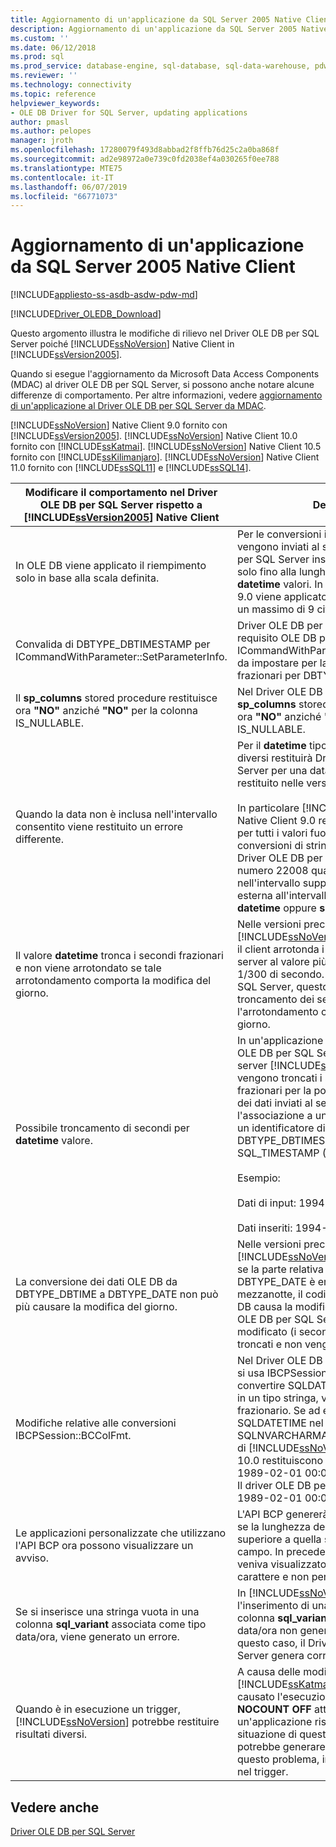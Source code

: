 ```yaml
---
title: Aggiornamento di un'applicazione da SQL Server 2005 Native Client | Microsoft Docs
description: Aggiornamento di un'applicazione da SQL Server 2005 Native Client
ms.custom: ''
ms.date: 06/12/2018
ms.prod: sql
ms.prod_service: database-engine, sql-database, sql-data-warehouse, pdw
ms.reviewer: ''
ms.technology: connectivity
ms.topic: reference
helpviewer_keywords:
- OLE DB Driver for SQL Server, updating applications
author: pmasl
ms.author: pelopes
manager: jroth
ms.openlocfilehash: 17280079f493d8abbad2f8ffb76d25c2a0ba868f
ms.sourcegitcommit: ad2e98972a0e739c0fd2038ef4a030265f0ee788
ms.translationtype: MTE75
ms.contentlocale: it-IT
ms.lasthandoff: 06/07/2019
ms.locfileid: "66771073"
---
```

# <a name="updating-an-application-from-sql-server-2005-native-client"></a>Aggiornamento di un'applicazione da SQL Server 2005 Native Client
[!INCLUDE[appliesto-ss-asdb-asdw-pdw-md](../../../includes/appliesto-ss-asdb-asdw-pdw-md.md)]

[!INCLUDE[Driver_OLEDB_Download](../../../includes/driver_oledb_download.md)]

  Questo argomento illustra le modifiche di rilievo nel Driver OLE DB per SQL Server poiché [!INCLUDE[ssNoVersion](../../../includes/ssnoversion-md.md)] Native Client in [!INCLUDE[ssVersion2005](../../../includes/ssversion2005-md.md)].  

 Quando si esegue l'aggiornamento da Microsoft Data Access Components (MDAC) al driver OLE DB per SQL Server, si possono anche notare alcune differenze di comportamento. Per altre informazioni, vedere [aggiornamento di un'applicazione al Driver OLE DB per SQL Server da MDAC](../../oledb/applications/updating-an-application-to-oledb-driver-for-sql-server-from-mdac.md).  

 [!INCLUDE[ssNoVersion](../../../includes/ssnoversion-md.md)] Native Client 9.0 fornito con [!INCLUDE[ssVersion2005](../../../includes/ssversion2005-md.md)]. [!INCLUDE[ssNoVersion](../../../includes/ssnoversion-md.md)] Native Client 10.0 fornito con [!INCLUDE[ssKatmai](../../../includes/sskatmai-md.md)].  [!INCLUDE[ssNoVersion](../../../includes/ssnoversion-md.md)] Native Client 10.5 fornito con [!INCLUDE[ssKilimanjaro](../../../includes/sskilimanjaro-md.md)]. [!INCLUDE[ssNoVersion](../../../includes/ssnoversion-md.md)] Native Client 11.0 fornito con [!INCLUDE[ssSQL11](../../../includes/sssql11-md.md)] e [!INCLUDE[ssSQL14](../../../includes/sssql14-md.md)].  

|Modificare il comportamento nel Driver OLE DB per SQL Server rispetto a [!INCLUDE[ssVersion2005](../../../includes/ssversion2005-md.md)] Native Client|Descrizione|  
|------------------------------------------------------------------------------------|-----------------|  
|In OLE DB viene applicato il riempimento solo in base alla scala definita.|Per le conversioni in cui i dati convertiti vengono inviati al server, il Driver OLE DB per SQL Server inserisce zeri finali nei dati solo fino alla lunghezza massima dei **datetime** valori. In SQL Server Native Client 9.0 viene applicato un riempimento fino a un massimo di 9 cifre.|  
|Convalida di DBTYPE_DBTIMESTAMP per ICommandWithParameter::SetParameterInfo.|Driver OLE DB per SQL Server implementa il requisito OLE DB per *bScale* in ICommandWithParameter::SetParameterInfo da impostare per la precisione secondi frazionari per DBTYPE_DBTIMESTAMP.|  
|Il **sp_columns** stored procedure restituisce ora **"NO"** anziché **"NO"** per la colonna IS_NULLABLE.|Nel Driver OLE DB per SQL Server, **sp_columns** stored procedure restituisce ora **"NO"** anziché **"NO"** per una colonna IS_NULLABLE.|  
|Quando la data non è inclusa nell'intervallo consentito viene restituito un errore differente.|Per il **datetime** tipo, un numero di errore diversi restituirà Driver OLE DB per SQL Server per una data di out-of-range quello restituito nelle versioni precedenti.<br /><br /> In particolare [!INCLUDE[ssNoVersion](../../../includes/ssnoversion-md.md)] Native Client 9.0 restituiva il numero 22007 per tutti i valori fuori intervallo anno nelle conversioni di stringa per **datetime**, e il Driver OLE DB per SQL Server restituisce il numero 22008 quando la data è compresa nell'intervallo supportato dal **datetime2** ma esterna all'intervallo supportato da **datetime** oppure **smalldatetime**.|  
|Il valore **datetime** tronca i secondi frazionari e non viene arrotondato se tale arrotondamento comporta la modifica del giorno.|Nelle versioni precedenti a [!INCLUDE[ssNoVersion](../../../includes/ssnoversion-md.md)] Native Client 10.0, il client arrotonda i valori **datetime** inviati al server al valore più vicino corrispondente a 1/300 di secondo. Nel Driver OLE DB per SQL Server, questo scenario causa il troncamento dei secondi frazionari se l'arrotondamento comporta la modifica del giorno.|  
|Possibile troncamento di secondi per **datetime** valore.|In un'applicazione compilata con il driver OLE DB per SQL Server che si connette a un server [!INCLUDE[ssNoVersion](../../../includes/ssnoversion-md.md)] 2005 vengono troncati i secondi e i secondi frazionari per la porzione relativa al tempo dei dati inviati al server se si esegue l'associazione a una colonna datetime con un identificatore di tipo DBTYPE_DBTIMESTAMP (OLE DB) o SQL_TIMESTAMP (ODBC) e una scala di 0.<br /><br /> Esempio:<br /><br /> Dati di input: 1994-08-21 21:21:36.000<br /><br /> Dati inseriti: 1994-08-21 21:21:00.000|  
|La conversione dei dati OLE DB da DBTYPE_DBTIME a DBTYPE_DATE non può più causare la modifica del giorno.|Nelle versioni precedenti a [!INCLUDE[ssNoVersion](../../../includes/ssnoversion-md.md)] Native Client 10.0, se la parte relativa all'ora di un tipo DBTYPE_DATE è entro mezzo secondo dalla mezzanotte, il codice di conversione OLE DB causa la modifica del giorno. Nel Driver OLE DB per SQL Server, il giorno non viene modificato (i secondi frazionari vengono troncati e non vengono arrotondati).|  
|Modifiche relative alle conversioni IBCPSession::BCColFmt.|Nel Driver OLE DB per SQL Server, quando si usa IBCPSession::BCOColFmt per convertire SQLDATETIME o SQLDATETIME in un tipo stringa, viene esportato un valore frazionario. Se ad esempio si converte il tipo SQLDATETIME nel tipo SQLNVARCHARMAX, le versioni precedenti di [!INCLUDE[ssNoVersion](../../../includes/ssnoversion-md.md)] Native Client 10.0 restituiscono<br /> 1989-02-01 00:00:00.<br />Il driver OLE DB per SQL Server restituisce <br />1989-02-01 00:00:00.0000000.|  
|Le applicazioni personalizzate che utilizzano l'API BCP ora possono visualizzare un avviso.|L'API BCP genererà un messaggio di avviso se la lunghezza dei dati di tutti i tipi è superiore a quella specificata per un campo. In precedenza, questo avviso veniva visualizzato solo per i dati di tipo carattere e non per tutti i tipi.|  
|Se si inserisce una stringa vuota in una colonna **sql_variant** associata come tipo data/ora, viene generato un errore.|In [!INCLUDE[ssNoVersion](../../../includes/ssnoversion-md.md)] Native Client 9.0 l'inserimento di una stringa vuota in una colonna **sql_variant** associata come tipo data/ora non generava alcun errore. In questo caso, il Driver OLE DB per SQL Server genera correttamente un errore.|  
|Quando è in esecuzione un trigger, [!INCLUDE[ssNoVersion](../../../includes/ssnoversion-md.md)] potrebbe restituire risultati diversi.|A causa delle modifiche introdotte in [!INCLUDE[ssKatmai](../../../includes/sskatmai-md.md)], un'istruzione che ha causato l'esecuzione di un trigger con **NOCOUNT OFF** attivo potrebbe restituire a un'applicazione risultati diversi. In una situazione di questo tipo l'applicazione potrebbe generare un errore. Per risolvere questo problema, impostare **NOCOUNT ON** nel trigger.|  

## <a name="see-also"></a>Vedere anche   
 [Driver OLE DB per SQL Server](../../oledb/oledb-driver-for-sql-server.md)

